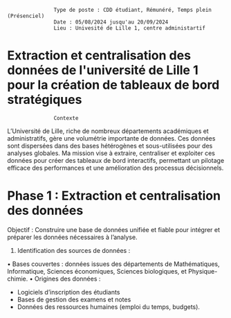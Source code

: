                    Type de poste : CDD étudiant, Rémunéré, Temps plein (Présenciel)
                   Date : 05/08/2024 jusqu'au 20/09/2024
                   Lieu : Univesité de Lille 1, centre administartif
                   

# Extraction et centralisation des données de l'université de Lille 1 pour la création de tableaux de bord stratégiques

                   Contexte 

L’Université de Lille, riche de nombreux départements académiques et administratifs, gère une volumétrie importante de données. Ces données sont dispersées dans des bases hétérogènes et sous-utilisées pour des analyses globales. Ma mission vise à extraire, centraliser et exploiter ces données pour créer des tableaux de bord interactifs, permettant un pilotage efficace des performances et une amélioration des processus décisionnels.

# Phase 1 : Extraction et centralisation des données

Objectif : Construire une base de données unifiée et fiable pour intégrer et préparer les données nécessaires à l’analyse.

1. Identification des sources de données :

• Bases couvertes : données issues des départements de Mathématiques, Informatique, Sciences économiques, Sciences biologiques, et Physique-chimie.
• Origines des données :
- Logiciels d’inscription des étudiants
- Bases de gestion des examens et notes
- Données des ressources humaines (emploi du temps, budgets).       
